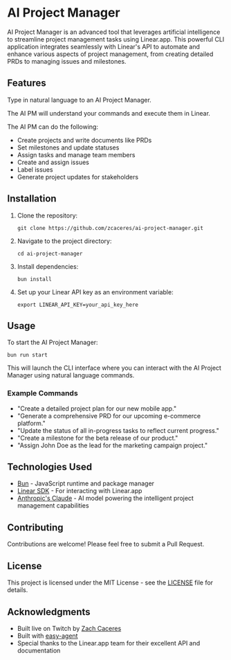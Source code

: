 # AI Project Manager

AI Project Manager is an advanced tool that leverages artificial intelligence to streamline project management tasks using Linear.app. This powerful CLI application integrates seamlessly with Linear's API to automate and enhance various aspects of project management, from creating detailed PRDs to managing issues and milestones.

## Features

Type in natural language to an AI Project Manager.

The AI PM will understand your commands and execute them in Linear.

The AI PM can do the following:
- Create projects and write documents like PRDs
- Set milestones and update statuses
- Assign tasks and manage team members
- Create and assign issues
- Label issues
- Generate project updates for stakeholders

## Installation

1. Clone the repository:
   ```
   git clone https://github.com/zcaceres/ai-project-manager.git
   ```

2. Navigate to the project directory:
   ```
   cd ai-project-manager
   ```

3. Install dependencies:
   ```
   bun install
   ```

4. Set up your Linear API key as an environment variable:
   ```
   export LINEAR_API_KEY=your_api_key_here
   ```

## Usage

To start the AI Project Manager:

```
bun run start
```

This will launch the CLI interface where you can interact with the AI Project Manager using natural language commands.

### Example Commands

- "Create a detailed project plan for our new mobile app."
- "Generate a comprehensive PRD for our upcoming e-commerce platform."
- "Update the status of all in-progress tasks to reflect current progress."
- "Create a milestone for the beta release of our product."
- "Assign John Doe as the lead for the marketing campaign project."

## Technologies Used

- [Bun](https://bun.sh) - JavaScript runtime and package manager
- [Linear SDK](https://developers.linear.app/docs/sdk/getting-started) - For interacting with Linear.app
- [Anthropic's Claude](https://www.anthropic.com) - AI model powering the intelligent project management capabilities

## Contributing

Contributions are welcome! Please feel free to submit a Pull Request.

## License

This project is licensed under the MIT License - see the [LICENSE](LICENSE) file for details.

## Acknowledgments

- Built live on Twitch by [Zach Caceres](https://www.twitch.tv/zachdotdev)
- Built with [easy-agent](https://github.com/zcaceres/easy-agent)
- Special thanks to the Linear.app team for their excellent API and documentation

